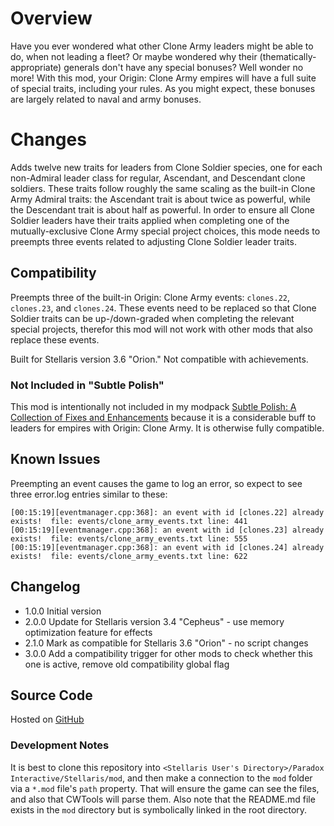 # Overview

Have you ever wondered what other Clone Army leaders might be able to do, when not leading a fleet?  Or maybe wondered why their (thematically-appropriate) generals don't have any special bonuses?  Well wonder no more!  With this mod, your Origin: Clone Army empires will have a full suite of special traits, including your rules.  As you might expect, these bonuses are largely related to naval and army bonuses.

# Changes

Adds twelve new traits for leaders from Clone Soldier species, one for each non-Admiral leader class for regular, Ascendant, and Descendant clone soldiers.  These traits follow roughly the same scaling as the built-in Clone Army Admiral traits: the Ascendant trait is about twice as powerful, while the Descendant trait is about half as powerful.  In order to ensure all Clone Soldier leaders have their traits applied when completing one of the mutually-exclusive Clone Army special project choices, this mode needs to preempts three events related to adjusting Clone Soldier leader traits.

## Compatibility

Preempts three of the built-in Origin: Clone Army events: `clones.22`, `clones.23`, and `clones.24`.  These events need to be replaced so that Clone Soldier traits can be up-/down-graded when completing the relevant special projects, therefor this mod will not work with other mods that also replace these events.

Built for Stellaris version 3.6 "Orion."  Not compatible with achievements.

### Not Included in "Subtle Polish"

This mod is intentionally not included in my modpack [Subtle Polish: A Collection of Fixes and Enhancements](https://steamcommunity.com/sharedfiles/filedetails/?id=2522974089) because it is a considerable buff to leaders for empires with Origin: Clone Army.  It is otherwise fully compatible.

## Known Issues

Preempting an event causes the game to log an error, so expect to see three error.log entries similar to these:

```
[00:15:19][eventmanager.cpp:368]: an event with id [clones.22] already exists!  file: events/clone_army_events.txt line: 441
[00:15:19][eventmanager.cpp:368]: an event with id [clones.23] already exists!  file: events/clone_army_events.txt line: 555
[00:15:19][eventmanager.cpp:368]: an event with id [clones.24] already exists!  file: events/clone_army_events.txt line: 622
```

## Changelog

* 1.0.0 Initial version
* 2.0.0 Update for Stellaris version 3.4 "Cepheus" - use memory optimization feature for effects
* 2.1.0 Mark as compatible for Stellaris 3.6 "Orion" - no script changes
* 3.0.0 Add a compatibility trigger for other mods to check whether this one is active, remove old compatibility global flag

## Source Code

Hosted on [GitHub](https://github.com/corsairmarks/leader_traits_more_clone_soldiers)

### Development Notes

It is best to clone this repository into `<Stellaris User's Directory>/Paradox Interactive/Stellaris/mod`, and then make a connection to the `mod` folder via a `*.mod` file's `path` property.  That will ensure the game can see the files, and also that CWTools will parse them.  Also note that the README.md file exists in the `mod` directory but is symbolically linked in the root directory.